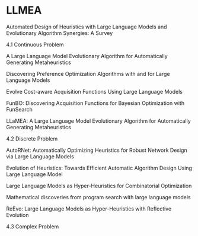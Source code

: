 # LLMEA
Automated Design of Heuristics with Large Language Models and Evolutionary Algorithm Synergies: A Survey


4.1 Continuous Problem

  A Large Language Model Evolutionary Algorithm for Automatically Generating Metaheuristics
  
  Discovering Preference Optimization Algorithms with and for Large Language Models
  
  Evolve Cost-aware Acquisition Functions Using Large Language Models
  
  FunBO: Discovering Acquisition Functions for Bayesian Optimization with FunSearch
  
  LLaMEA: A Large Language Model Evolutionary Algorithm for Automatically Generating Metaheuristics
  
4.2 Discrete Problem

  AutoRNet: Automatically Optimizing Heuristics for Robust Network Design via Large Language Models

  Evolution of Heuristics: Towards Efficient Automatic Algorithm Design Using Large Language Model

  Large Language Models as Hyper-Heuristics for Combinatorial Optimization

  Mathematical discoveries from program search with large language models

  ReEvo: Large Language Models as Hyper-Heuristics with Reflective Evolution
  
4.3 Complex Problem

